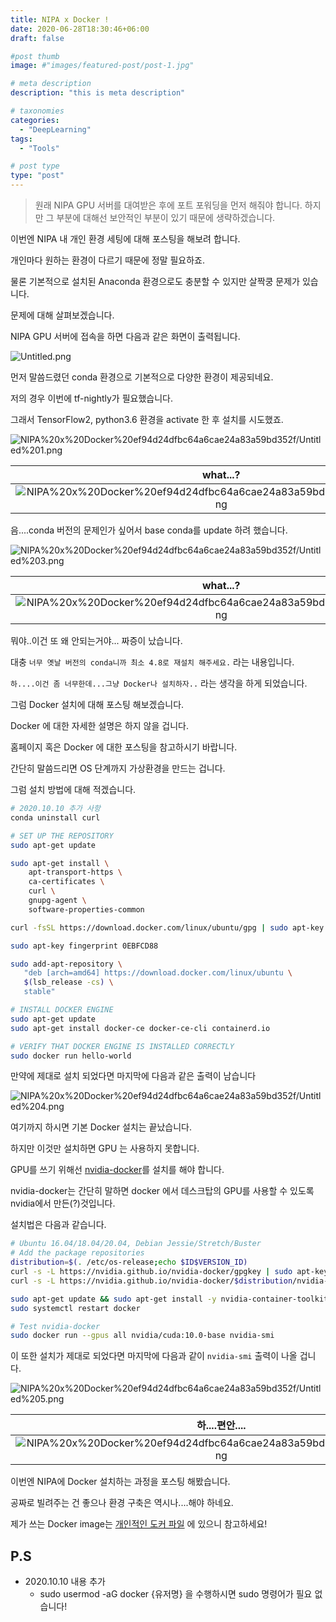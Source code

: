```yaml
---
title: NIPA x Docker !
date: 2020-06-28T18:30:46+06:00
draft: false

#post thumb
image: #"images/featured-post/post-1.jpg"

# meta description
description: "this is meta description"

# taxonomies
categories:
  - "DeepLearning"
tags:
  - "Tools"

# post type
type: "post"
---
```


> 원래 NIPA GPU 서버를 대여받은 후에 포트 포워딩을 먼저 해줘야 합니다.
하지만 그 부분에 대해선 보안적인 부분이 있기 때문에 생략하겠습니다.

이번엔 NIPA 내 개인 환경 세팅에 대해 포스팅을 해보려 합니다. 

개인마다 원하는 환경이 다르기 때문에 정말 필요하죠.

물론 기본적으로 설치된 Anaconda  환경으로도 충분할 수 있지만 살짝쿵 문제가 있습니다. 

문제에 대해 살펴보겠습니다. 

NIPA GPU 서버에 접속을 하면 다음과 같은 화면이 출력됩니다.

![Untitled.png](https://jjerry-k.github.io/public/img/nipa_docker/Untitled.png)

먼저 말씀드렸던 conda 환경으로 기본적으로 다양한 환경이 제공되네요. 

저의 경우 이번에 tf-nightly가 필요했습니다. 

그래서 TensorFlow2, python3.6 환경을 activate  한 후 설치를 시도했죠.

![NIPA%20x%20Docker%20ef94d24dfbc64a6cae24a83a59bd352f/Untitled%201.png](https://jjerry-k.github.io/public/img/nipa_docker/Untitled_1.png)

|what...?|
|:--:|
|![NIPA%20x%20Docker%20ef94d24dfbc64a6cae24a83a59bd352f/Untitled%202.png](https://jjerry-k.github.io/public/img/nipa_docker/Untitled_2.png)|

음....conda 버전의 문제인가 싶어서 base conda를 update  하려 했습니다.

![NIPA%20x%20Docker%20ef94d24dfbc64a6cae24a83a59bd352f/Untitled%203.png](https://jjerry-k.github.io/public/img/nipa_docker/Untitled_3.png)

|what...?|
|:--:|
|![NIPA%20x%20Docker%20ef94d24dfbc64a6cae24a83a59bd352f/Untitled%202.png](https://jjerry-k.github.io/public/img/nipa_docker/Untitled_2.png)|

뭐야..이건 또 왜 안되는거야... 짜증이 났습니다. 

대충 `너무 옛날 버전의 conda니까 최소 4.8로 재설치 해주세요.` 라는 내용입니다. 

`하....이건 좀 너무한데...그냥 Docker나 설치하자..` 라는 생각을 하게 되었습니다.

그럼 Docker 설치에 대해 포스팅 해보겠습니다.

Docker 에 대한 자세한 설명은 하지 않을 겁니다. 

홈페이지 혹은 Docker 에 대한 포스팅을 참고하시기 바랍니다. 

간단히 말씀드리면 OS 단계까지 가상환경을 만드는 겁니다. 

그럼 설치 방법에 대해 적겠습니다. 

```bash
# 2020.10.10 추가 사항
conda uninstall curl

# SET UP THE REPOSITORY
sudo apt-get update

sudo apt-get install \
    apt-transport-https \
    ca-certificates \
    curl \
    gnupg-agent \
    software-properties-common

curl -fsSL https://download.docker.com/linux/ubuntu/gpg | sudo apt-key add -

sudo apt-key fingerprint 0EBFCD88

sudo add-apt-repository \
   "deb [arch=amd64] https://download.docker.com/linux/ubuntu \
   $(lsb_release -cs) \
   stable"

# INSTALL DOCKER ENGINE
sudo apt-get update
sudo apt-get install docker-ce docker-ce-cli containerd.io

# VERIFY THAT DOCKER ENGINE IS INSTALLED CORRECTLY
sudo docker run hello-world
```

만약에 제대로 설치 되었다면 마지막에 다음과 같은 출력이 남습니다

![NIPA%20x%20Docker%20ef94d24dfbc64a6cae24a83a59bd352f/Untitled%204.png](https://jjerry-k.github.io/public/img/nipa_docker/Untitled_4.png)

여기까지 하시면 기본 Docker 설치는 끝났습니다. 

하지만 이것만 설치하면 GPU 는 사용하지 못합니다. 

GPU를 쓰기 위해선 [nvidia-docker](https://github.com/NVIDIA/nvidia-docker)를 설치를 해야 합니다.

nvidia-docker는 간단히 말하면 docker 에서 데스크탑의 GPU를 사용할 수 있도록 nvidia에서 만든(?)것입니다.

설치법은 다음과 같습니다.

```bash
# Ubuntu 16.04/18.04/20.04, Debian Jessie/Stretch/Buster
# Add the package repositories
distribution=$(. /etc/os-release;echo $ID$VERSION_ID)
curl -s -L https://nvidia.github.io/nvidia-docker/gpgkey | sudo apt-key add -
curl -s -L https://nvidia.github.io/nvidia-docker/$distribution/nvidia-docker.list | sudo tee /etc/apt/sources.list.d/nvidia-docker.list

sudo apt-get update && sudo apt-get install -y nvidia-container-toolkit
sudo systemctl restart docker

# Test nvidia-docker
sudo docker run --gpus all nvidia/cuda:10.0-base nvidia-smi
```

이 또한 설치가 제대로 되었다면 마지막에 다음과 같이 `nvidia-smi` 출력이 나올 겁니다. 

![NIPA%20x%20Docker%20ef94d24dfbc64a6cae24a83a59bd352f/Untitled%205.png](https://jjerry-k.github.io/public/img/nipa_docker/Untitled_5.png)

|하....편안....|
|:--:|
|![NIPA%20x%20Docker%20ef94d24dfbc64a6cae24a83a59bd352f/Untitled%206.png](https://jjerry-k.github.io/public/img/nipa_docker/Untitled_6.png)|

이번엔 NIPA에 Docker 설치하는 과정을 포스팅 해봤습니다. 

공짜로 빌려주는 건 좋으나 환경 구축은 역시나....해야 하네요.

제가 쓰는 Docker image는 [개인적인 도커 파일](https://jjerry-k.github.io/living/2020/05/05/dockerfile/) 에 있으니 참고하세요!

## P.S
- 2020.10.10 내용 추가
  - sudo usermod -aG docker {유저명} 을 수행하시면 sudo 명령어가 필요 없습니다!